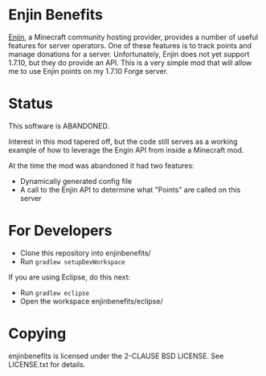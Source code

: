 # Enjin Benefits

[Enjin](http://www.enjin.com), a Minecraft community hosting provider, 
provides a number of useful features for server operators.  One of these 
features is to track points and manage donations for a server.  Unfortunately, 
Enjin does not yet support 1.7.10, but they do provide an API.  This is a very 
simple mod that will allow me to use Enjin points on my 1.7.10 Forge server.

# Status

This software is ABANDONED.

Interest in this mod tapered off, but the code still serves as a working 
example of how to leverage the Engin API from inside a Minecraft mod.

At the time the mod was abandoned it had two features:
- Dynamically generated config file
- A call to the Enjin API to determine what "Points" are called on this server

# For Developers

- Clone this repository into enjinbenefits/
- Run `gradlew setupDevWorkspace`

If you are using Eclipse, do this next:
- Run `gradlew eclipse`
- Open the workspace enjinbenefits/eclipse/

# Copying

enjinbenefits is licensed under the 2-CLAUSE BSD LICENSE.  See LICENSE.txt
for details.
